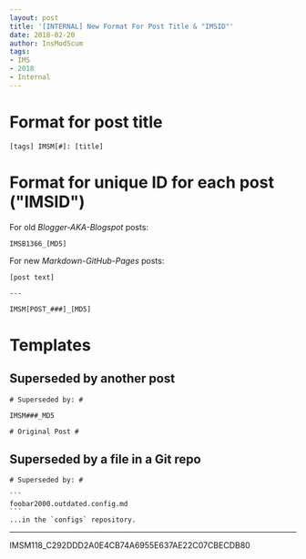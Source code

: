 ```yaml
---
layout: post
title: '[INTERNAL] New Format For Post Title & "IMSID"'
date: 2018-02-20
author: InsModScum
tags:
- IMS
- 2018
- Internal
---
```


<!-- more -->

# Format for post title #

`[tags] IMSM[#]: [title]`

# Format for unique ID for each post ("IMSID") #

For old *Blogger-AKA-Blogspot* posts:

`IMSB1366_[MD5]`

For new *Markdown-GitHub-Pages* posts:

~~~
[post text]

---

IMSM[POST_###]_[MD5]
~~~

# Templates #

## Superseded by another post ##

~~~
# Superseded by: #

IMSM###_MD5

# Original Post #
~~~

## Superseded by a file in a Git repo ##

~~~
# Superseded by: #

```
foobar2000.outdated.config.md
```
...in the `configs` repository.
~~~

---

IMSM118_C292DDD2A0E4CB74A6955E637AE22C07CBECDB80